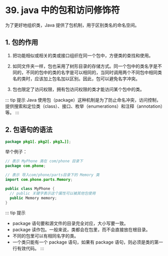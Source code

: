 # 39. java 中的包和访问修饰符

为了更好地组织类，Java 提供了包机制，用于区别类名的命名空间。

## 1. 包的作用
1. 把功能相似或相关的类或接口组织在同一个包中，方便类的查找和使用。

2. 如同文件夹一样，包也采用了树形目录的存储方式。同一个包中的类名字是不同的，不同的包中的类的名字是可以相同的，当同时调用两个不同包中相同类名的类时，应该加上包名加以区别。因此，包可以避免名字冲突。

3. 包也限定了访问权限，拥有包访问权限的类才能访问某个包中的类。

::: tip 提示
Java 使用包（package）这种机制是为了防止命名冲突，访问控制，提供搜索和定位类（class）、接口、枚举（enumerations）和注释（annotation）等。
:::

## 2. 包语句的语法

```java
package pkg1[．pkg2[．pkg3…]];
```

举个例子：

```java
// 表示 MyPhone 类在 com/phone 目录下
package com.phone;

// 表示 导入com/phone/parts目录下的 Memory 类
import com.phone.parts.Memory;

public class MyPhone {
  // public 关键字表示这个属性可以被其他包使用
  public Memory memory;
}
```

::: tip 提示
- package 语句要和源文件的目录完全对应，大小写要一致。
- package 读作包。一般来说，类都会在包里，而不会直接放在根目录。
- 不同的包里可以有相同名字的类。
- 一个类只能有一个 package 语句，如果有 package 语句，则必须是类的第一行有效代码。
:::
